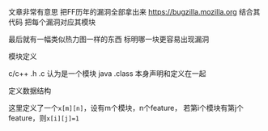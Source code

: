 文章非常有意思
把FF历年的漏洞全部拿出来
https://bugzilla.mozilla.org
结合其代码
把每个漏洞对应其模块

最后就有一幅类似热力图一样的东西
标明哪一块更容易出现漏洞

模块定义

c/c++ .h .c 认为是一个模块
java .class 本身声明和定义在一起

定义数据结构

这里定义了一个``x[m][n]``，设有m个模块，n个feature，
若第i个模块有第j个feature，则``x[i][j]=1``



